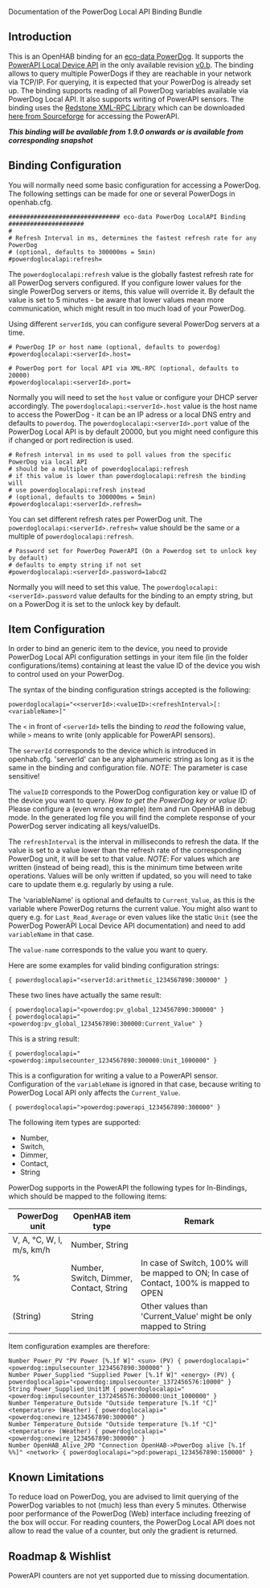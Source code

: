 Documentation of the PowerDog Local API Binding Bundle

## Introduction

This is an OpenHAB binding for an [eco-data PowerDog](http://www.eco-data.de/produkte.html). It supports the [PowerAPI Local Device API](http://api.power-dog.eu/documentation/) in the only available revision [v0.b](http://api.power-dog.eu/documentation/DOCUMENATION/PowerAPI%20Local%20Device%20API%20Description_v0.b.pdf).
The binding allows to query multiple PowerDogs if they are reachable in your network via TCP/IP. For querying, it is expected that your PowerDog is already set up.
The binding supports reading of all PowerDog variables available via PowerDog Local API. It also supports writing of PowerAPI sensors. The binding uses the [Redstone XML-RPC Library](http://xmlrpc.sourceforge.net/) which can be downloaded [here from Sourceforge](http://sourceforge.net/projects/xmlrpc/) for accessing the PowerAPI.

**_This binding will be available from 1.9.0 onwards or is available from corresponding snapshot_**


## Binding Configuration

You will normally need some basic configuration for accessing a PowerDog. The following settings can be made for one or several PowerDogs in openhab.cfg.

    ############################### eco-data PowerDog LocalAPI Binding #####################
    #
    # Refresh Interval in ms, determines the fastest refresh rate for any PowerDog
    # (optional, defaults to 300000ms = 5min)
    #powerdoglocalapi:refresh=

The `powerdoglocalapi:refresh` value is the globally fastest refresh rate for all PowerDog servers configured. If you configure lower values for the single PowerDog servers or items, this value will override it. By default the value is set to 5 minutes - be aware that lower values mean more communication, which might result in too much load of your PowerDog.

Using different `serverId`s, you can configure several PowerDog servers at a time.

    # PowerDog IP or host name (optional, defaults to powerdog)
    #powerdoglocalapi:<serverId>.host=

    # PowerDog port for local API via XML-RPC (optional, defaults to 20000)
    #powerdoglocalapi:<serverId>.port=

Normally you will need to set the `host` value or configure your DHCP server accordingly. The `powerdoglocalapi:<serverId>.host` value is the host name to access the PowerDog - it can be an IP adress or a local DNS entry and defaults to `powerdog`. The `powerdoglocalapi:<serverId>.port` value of the PowerDog Local API is by default 20000, but you might need configure this if changed or port redirection is used.

    # Refresh interval in ms used to poll values from the specific PowerDog via local API
    # should be a multiple of powerdoglocalapi:refresh
    # if this value is lower than powerdoglocalapi:refresh the binding will
    # use powerdoglocalapi:refresh instead
    # (optional, defaults to 300000ms = 5min)
    #powerdoglocalapi:<serverId>.refresh=

You can set different refresh rates per PowerDog unit. The `powerdoglocalapi:<serverId>.refresh=` value should be the same or a multiple of `powerdoglocalapi:refresh`.

    # Password set for PowerDog PowerAPI (On a Powerdog set to unlock key by default)
    # defaults to empty string if not set
    #powerdoglocalapi:<serverId>.password=1abcd2

Normally you will need to set this value. The `powerdoglocalapi:<serverId>.password` value defaults for the binding to an empty string, but on a PowerDog it is set to the unlock key by default.


## Item Configuration

In order to bind an generic item to the device, you need to provide PowerDog Local API configuration settings in your item file (in the folder configurations/items) containing at least the value ID of the device you wish to control used on your PowerDog.

The syntax of the binding configuration strings accepted is the following:

    powerdoglocalapi="<<serverId>:<valueID>:<refreshInterval>[:<variableName>]"

The `<` in front of `<serverId>` tells the binding to *read* the following value, while `>` means to write (only applicable for PowerAPI sensors).

The `serverId` corresponds to the device which is introduced in openhab.cfg. 'serverId' can be any alphanumeric string as long as it is the same in the binding and
configuration file. *NOTE*: The parameter is case sensitive!

The `valueID` corresponds to the PowerDog configuration key or value ID of the device you want to query. 
*How to get the PowerDog key or value ID*: Please configure a (even wrong example) item and run OpenHAB in debug mode. In the generated log file you will find the complete response of your PowerDog server indicating all keys/valueIDs.

The `refreshInterval` is the interval in milliseconds to refresh the data. If the value is set to a value lower than the refresh rate of the corresponding PowerDog unit, it will be set to that value. *NOTE*: For values which are written (instead of being read), this is the minimum time between write operations. Values will be only written if updated, so you will need to take care to update them e.g. regularly by using a rule.

The 'variableName' is optional and defaults to `Current_Value`, as this is the variable where PowerDog returns the current value. You might also want to query e.g. for `Last_Read_Average` or even values like the static `Unit` (see the PowerDog PowerAPI Local Device API documentation) and need to add `variableName` in that case.

The `value-name` corresponds to the value you want to query.

Here are some examples for valid binding configuration strings:

    { powerdoglocalapi="<serverId:arithmetic_1234567890:300000" }

These two lines have actually the same result:

    { powerdoglocalapi="<powerdog:pv_global_1234567890:300000" }
    { powerdoglocalapi="<powerdog:pv_global_1234567890:300000:Current_Value" }
    
This is a string result:

    { powerdoglocalapi="<powerdog:impulsecounter_1234567890:300000:Unit_1000000" }
    
This is a configuration for writing a value to a PowerAPI sensor. Configuration of the `variableName` is ignored in that case, because writing to PowerDog Local API only affects the `Current_Value`.

    { powerdoglocalapi=">powerdog:powerapi_1234567890:300000" }

The following item types are supported: 
* Number, 
* Switch, 
* Dimmer, 
* Contact, 
* String 

PowerDog supports in the PowerAPI the following types for In-Bindings,  which should be  mapped to the following items:

| PowerDog unit | OpenHAB item type | Remark
| ------------- | ----------------- | ------
| V, A, °C, W, l, m/s, km/h | Number, String | 
| % | Number, Switch, Dimmer, Contact, String | In case of Switch, 100% will be mapped to ON; In case of Contact, 100% is mapped to OPEN
| (String) | String | Other values than 'Current_Value' might be only mapped to String

Item configuration examples are therefore:

    Number Power_PV "PV Power [%.1f W]" <sun> (PV) { powerdoglocalapi="<powerdog:impulsecounter_1234567890:300000" }
    Number Power_Supplied "Supplied Power [%.1f W]" <energy> (PV) { powerdoglocalapi="<powerdog:impulsecounter_1372456576:10000" }
    String Power_Supplied_Unit1M { powerdoglocalapi="<powerdog:impulsecounter_1372456576:300000:Unit_1000000" }
    Number Temperature_Outside "Outside temperature [%.1f °C]" <temperature> (Weather) { powerdoglocalapi="<powerdog:onewire_1234567890:300000" }
    Number Temperature_Outside "Outside temperature [%.1f °C]" <temperature> (Weather) { powerdoglocalapi="<powerdog:onewire_1234567890:300000" }
    Number OpenHAB_Alive_2PD "Connection OpenHAB->PowerDog alive [%.1f %%]" <network> { powerdoglocalapi=">pd:powerapi_1234567890:150000" }


## Known Limitations

To reduce load on PowerDog, you are advised to limit querying of the PowerDog variables to not (much) less than every 5 minutes. Otherwise poor performance of the PowerDog (Web) interface including freezing of the box will occur.
For reading counters, the PowerDog Local API does not allow to read the value of a counter, but only the gradient is returned.


## Roadmap & Wishlist

PowerAPI counters are not yet supported due to missing documentation.